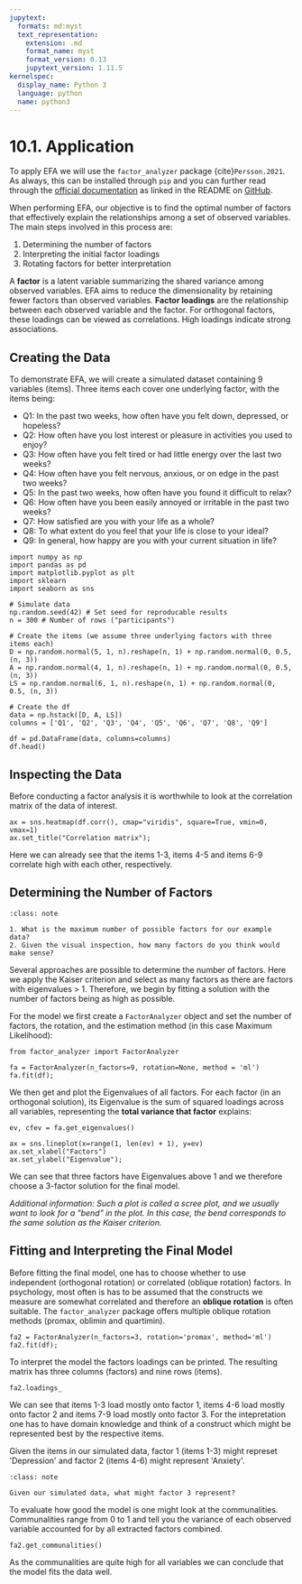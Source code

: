 ```yaml
---
jupytext:
  formats: md:myst
  text_representation:
    extension: .md
    format_name: myst
    format_version: 0.13
    jupytext_version: 1.11.5
kernelspec:
  display_name: Python 3
  language: python
  name: python3
---
```


# 10.1. Application

To apply EFA we will use the `factor_analyzer` package {cite}`Persson.2021`. As always, this can be installed through `pip` and you can further read through the [official documentation](https://factor-analyzer.readthedocs.io/en/latest/index.html) as linked in the README on [GitHub](https://github.com/EducationalTestingService/factor_analyzer).

When performing EFA, our objective is to find the optimal number of factors that effectively explain the relationships among a set of observed variables. The main steps involved in this process are:

1. Determining the number of factors
2. Interpreting the initial factor loadings
3. Rotating factors for better interpretation

A **factor** is a latent variable summarizing the shared variance among observed variables. EFA aims to reduce the dimensionality by retaining fewer factors than observed variables. **Factor loadings** are the relationship between each observed variable and the factor. For orthogonal factors, these loadings can be viewed as correlations. High loadings indicate strong associations.


## Creating the Data

To demonstrate EFA, we will create a simulated dataset containing 9 variables (items). Three items each cover one underlying factor, with the items being:

- Q1: In the past two weeks, how often have you felt down, depressed, or hopeless?
- Q2: How often have you lost interest or pleasure in activities you used to enjoy?
- Q3: How often have you felt tired or had little energy over the last two weeks?
- Q4: How often have you felt nervous, anxious, or on edge in the past two weeks?
- Q5: In the past two weeks, how often have you found it difficult to relax?
- Q6: How often have you been easily annoyed or irritable in the past two weeks?
- Q7: How satisfied are you with your life as a whole?
- Q8: To what extent do you feel that your life is close to your ideal?
- Q9: In general, how happy are you with your current situation in life?

```{code-cell}
import numpy as np
import pandas as pd
import matplotlib.pyplot as plt
import sklearn
import seaborn as sns

# Simulate data
np.random.seed(42) # Set seed for reproducable results
n = 300 # Number of rows ("participants")

# Create the items (we assume three underlying factors with three items each)
D = np.random.normal(5, 1, n).reshape(n, 1) + np.random.normal(0, 0.5, (n, 3))
A = np.random.normal(4, 1, n).reshape(n, 1) + np.random.normal(0, 0.5, (n, 3))
LS = np.random.normal(6, 1, n).reshape(n, 1) + np.random.normal(0, 0.5, (n, 3))

# Create the df
data = np.hstack([D, A, LS])
columns = ['Q1', 'Q2', 'Q3', 'Q4', 'Q5', 'Q6', 'Q7', 'Q8', 'Q9']

df = pd.DataFrame(data, columns=columns)
df.head()
```


## Inspecting the Data

Before conducting a factor analysis it is worthwhile to look at the correlation matrix of the data of interest.

```{code-cell}
ax = sns.heatmap(df.corr(), cmap="viridis", square=True, vmin=0, vmax=1)
ax.set_title("Correlation matrix");
```

Here we can already see that the items 1-3, items 4-5 and items 6-9 correlate high with each other, respectively.


## Determining the Number of Factors

```{admonition} Learning break
:class: note

1. What is the maximum number of possible factors for our example data?
2. Given the visual inspection, how many factors do you think would make sense?
```

Several approaches are possible to determine the number of factors. Here we apply the Kaiser criterion and select as many factors as there are factors with eigenvalues > 1. Therefore, we begin by fitting a solution with the number of factors being as high as possible.

For the model we first create a `FactorAnalyzer` object and set the number of factors, the rotation, and the estimation method (in this case Maximum Likelihood):


```{code-cell}
from factor_analyzer import FactorAnalyzer

fa = FactorAnalyzer(n_factors=9, rotation=None, method = 'ml')
fa.fit(df);
```

We then get and plot the Eigenvalues of all factors. For each factor (in an orthogonal solution), its Eigenvalue is the sum of squared loadings across all variables, representing the **total variance that factor** explains:

```{code-cell}
ev, cfev = fa.get_eigenvalues()

ax = sns.lineplot(x=range(1, len(ev) + 1), y=ev)
ax.set_xlabel("Factors")
ax.set_ylabel("Eigenvalue");
```

We can see that three factors have Eigenvalues above 1 and we therefore choose a 3-factor solution for the final model.

*Additional information: Such a plot is called a scree plot, and we usually want to look for a "bend" in the plot. In this case, the bend corresponds to the same solution as the Kaiser criterion.*


## Fitting and Interpreting the Final Model

Before fitting the final model, one has to choose whether to use independent (orthogonal rotation) or correlated (oblique rotation) factors. In psychology, most often is has to be assumed that the constructs we measure are somewhat correlated and therefore an **oblique rotation** is often suitable. The `factor_analyzer` package offers multiple oblique rotation methods (promax, oblimin and quartimin).

```{code-cell}
fa2 = FactorAnalyzer(n_factors=3, rotation='promax', method='ml')
fa2.fit(df);
```

To interpret the model the factors loadings can be printed. The resulting matrix has three columns (factors) and nine rows (items).

```{code-cell}
fa2.loadings_
```

We can see that items 1-3 load mostly onto factor 1, items 4-6 load mostly onto factor 2 and items 7-9 load mostly onto factor 3. For the intepretation one has to have domain knowledge and think of a construct which might be represented best by the respective items. 

Given the items in our simulated data, factor 1 (items 1-3) might represet 'Depression' and factor 2 (items 4-6) might represent 'Anxiety'.

```{admonition} Learning break
:class: note

Given our simulated data, what might factor 3 represent?
```

To evaluate how good the model is one might look at the communalities. Communalities range from 0 to 1 and tell you the variance of each observed variable accounted for by all extracted factors combined.

```{code-cell}
fa2.get_communalities()
```

As the communalities are quite high for all variables we can conclude that the model fits the data well.